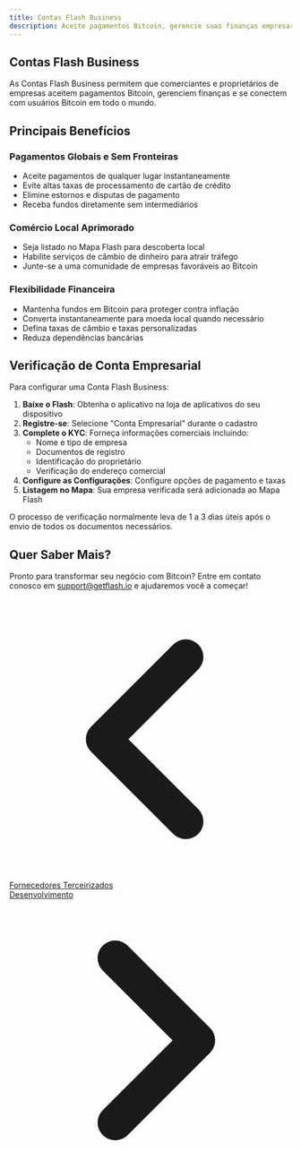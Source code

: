 ```yaml
---
title: Contas Flash Business
description: Aceite pagamentos Bitcoin, gerencie suas finanças empresariais e junte-se à rede global de comerciantes habilitados para Flash
---
```


## Contas Flash Business

As Contas Flash Business permitem que comerciantes e proprietários de empresas aceitem pagamentos Bitcoin, gerenciem finanças e se conectem com usuários Bitcoin em todo o mundo.

## Principais Benefícios

### Pagamentos Globais e Sem Fronteiras
- Aceite pagamentos de qualquer lugar instantaneamente
- Evite altas taxas de processamento de cartão de crédito
- Elimine estornos e disputas de pagamento
- Receba fundos diretamente sem intermediários

### Comércio Local Aprimorado
- Seja listado no Mapa Flash para descoberta local
- Habilite serviços de câmbio de dinheiro para atrair tráfego
- Junte-se a uma comunidade de empresas favoráveis ao Bitcoin

### Flexibilidade Financeira
- Mantenha fundos em Bitcoin para proteger contra inflação
- Converta instantaneamente para moeda local quando necessário
- Defina taxas de câmbio e taxas personalizadas
- Reduza dependências bancárias

## Verificação de Conta Empresarial

Para configurar uma Conta Flash Business:

1. **Baixe o Flash**: Obtenha o aplicativo na loja de aplicativos do seu dispositivo
2. **Registre-se**: Selecione "Conta Empresarial" durante o cadastro
3. **Complete o KYC**: Forneça informações comerciais incluindo:
   - Nome e tipo de empresa
   - Documentos de registro
   - Identificação do proprietário
   - Verificação do endereço comercial
4. **Configure as Configurações**: Configure opções de pagamento e taxas
5. **Listagem no Mapa**: Sua empresa verificada será adicionada ao Mapa Flash

O processo de verificação normalmente leva de 1 a 3 dias úteis após o envio de todos os documentos necessários.

## Quer Saber Mais?

Pronto para transformar seu negócio com Bitcoin? Entre em contato conosco em [support@getflash.io](mailto:support@getflash.io) e ajudaremos você a começar!

<!-- Navigation links -->
<div class="flex justify-between items-center mt-8 pt-4 border-t border-zinc-200 dark:border-zinc-700">
  <div class="w-1/3 text-left">
    <a href="third-party-vendors" class="inline-flex items-center bg-purple-600 hover:bg-purple-700 text-white rounded-md transition-colors px-4 py-2 text-sm font-medium shadow-sm hover:shadow-md">
      <svg xmlns="http://www.w3.org/2000/svg" class="h-6 w-6 mr-2" fill="none" viewBox="0 0 24 24" stroke="currentColor">
        <path stroke-linecap="round" stroke-linejoin="round" stroke-width="3" d="M15 19l-7-7 7-7" />
      </svg>
      Fornecedores Terceirizados
    </a>
  </div>
  <div class="w-1/3 text-center">
    <!-- Optional center content -->
  </div>
  <div class="w-1/3 text-right">
    <a href="development" class="inline-flex items-center bg-purple-600 hover:bg-purple-700 text-white rounded-md transition-colors px-4 py-2 text-sm font-medium shadow-sm hover:shadow-md">
      Desenvolvimento
      <svg xmlns="http://www.w3.org/2000/svg" class="h-6 w-6 ml-2" fill="none" viewBox="0 0 24 24" stroke="currentColor">
        <path stroke-linecap="round" stroke-linejoin="round" stroke-width="3" d="M9 5l7 7-7 7" />
      </svg>
    </a>
  </div>
</div>